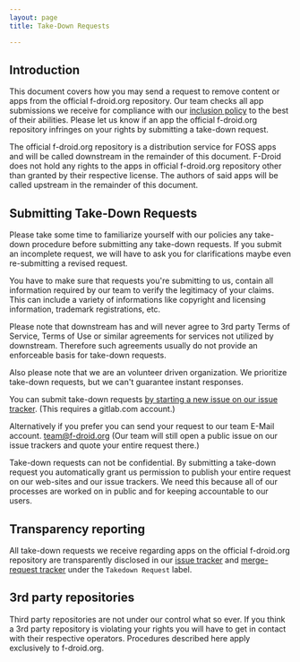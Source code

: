 ```yaml
---
layout: page
title: Take-Down Requests

---
```


<!--
  this is very loosely inspired by:
    * https://docs.github.com/en/github/site-policy/submitting-content-removal-requests
-->

## Introduction

This document covers how you may send a request to remove content or apps from
the official f-droid.org repository.  Our team checks all app submissions we
receive for compliance with our [inclusion policy](../Inclusion_Policy) to the
best of their abilities.  Please let us know if an app the official f-droid.org
repository infringes on your rights by submitting a take-down request.

The official f-droid.org repository is a distribution service for FOSS apps and
will be called downstream in the remainder of this document.  F-Droid does not
hold any rights to the apps in official f-droid.org repository other than
granted by their respective license.  The authors of said apps will be called
upstream in the remainder of this document.

## Submitting Take-Down Requests

Please take some time to familiarize yourself with our policies any take-down
procedure before submitting any take-down requests.  If you submit an incomplete
request, we will have to ask you for clarifications maybe even re-submitting a
revised request.

You have to make sure that requests you're submitting to us, contain all
information required by our team to verify the legitimacy of your claims.  This
can include a variety of informations like copyright and licensing information,
trademark registrations, etc.

Please note that downstream has and will never agree to 3rd party Terms of
Service, Terms of Use or similar agreements for services not utilized by
downstream.  Therefore such agreements usually do not provide an enforceable
basis for take-down requests.

Also please note that we are an volunteer driven organization.  We prioritize
take-down requests, but we can't guarantee instant responses.

You can submit take-down requests [by starting a new issue on our issue
tracker](https://gitlab.com/fdroid/fdroiddata/-/issues/new).  (This requires a
gitlab.com account.)

Alternatively if you prefer you can send your request to our team E-Mail
account.  [team@f-droid.org](mailto:team@f-droid.org) (Our team will still open
a public issue on our issue trackers and quote your entire request there.)

Take-down requests can not be confidential.  By submitting a take-down request
you automatically grant us permission to publish your entire request on our
web-sites and our issue trackers. We need this because all of our processes are
worked on in public and for keeping accountable to our users.

## Transparency reporting

All take-down requests we receive regarding apps on the official f-droid.org
repository are transparently disclosed in our [issue
tracker](https://gitlab.com/fdroid/fdroiddata/-/issues?scope=all&state=all&label_name[]=Takedown%20Request)
and [merge-request
tracker](https://gitlab.com/fdroid/fdroiddata/-/merge_requests?scope=all&state=all&label_name[]=Takedown%20Request)
under the `Takedown Request` label.

## 3rd party repositories

Third party repositories are not under our control what so ever. If you think a
3rd party repository is violating your rights you will have to get in contact
with their respective operators. Procedures described here apply exclusively to
f-droid.org.
